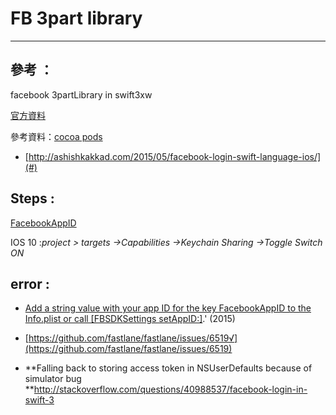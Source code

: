 # FB  3part  library

---

## 參考 ：

facebook 3partLibrary  in swift3xw

[官方資料](https://developers.facebook.com/docs/swift/login)

參考資料：[cocoa pods](http://www.appcoda.com.tw/cocoapods/)

* [http://ashishkakkad.com/2015/05/facebook-login-swift-language-ios/](#)

## Steps :

[FacebookAppID](https://sofree.cc/apply-facebook-app-id/)

IOS 10 :_project &gt; targets -&gt;Capabilities -&gt;Keychain Sharing -&gt;Toggle Switch ON_

## error :

* [Add a string value with your app ID for the key FacebookAppID to the Info.plist or call \[FBSDKSettings setAppID:\]](http://stackoverflow.com/questions/27837935/facebook-sdk-fbsession-no-appid-provided).' \(2015\)

* [https://github.com/fastlane/fastlane/issues/6519√](https://github.com/fastlane/fastlane/issues/6519)

* **Falling back to storing access token in NSUserDefaults because of simulator bug **http://stackoverflow.com/questions/40988537/facebook-login-in-swift-3




